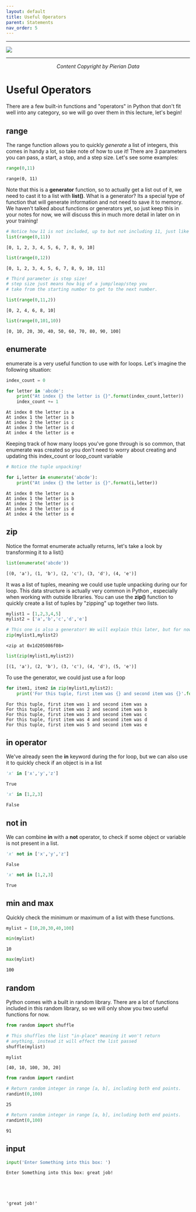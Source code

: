 ```yaml
---
layout: default
title: Useful Operators
parent: Statements
nav_order: 5
---
```

___

<a href='https://www.udemy.com/user/joseportilla/'><img src='../Pierian_Data_Logo.png'/></a>
___
<center><em>Content Copyright by Pierian Data</em></center>

# Useful Operators

There are a few built-in functions and "operators" in Python that don't fit well into any category, so we will go over them in this lecture, let's begin!

## range

The range function allows you to quickly *generate* a list of integers, this comes in handy a lot, so take note of how to use it! There are 3 parameters you can pass, a start, a stop, and a step size. Let's see some examples:


```python
range(0,11)
```




    range(0, 11)



Note that this is a **generator** function, so to actually get a list out of it, we need to cast it to a list with **list()**. What is a generator? Its a special type of function that will generate information and not need to save it to memory. We haven't talked about functions or generators yet, so just keep this in your notes for now, we will discuss this in much more detail in later on in your training!


```python
# Notice how 11 is not included, up to but not including 11, just like slice notation!
list(range(0,11))
```




    [0, 1, 2, 3, 4, 5, 6, 7, 8, 9, 10]




```python
list(range(0,12))
```




    [0, 1, 2, 3, 4, 5, 6, 7, 8, 9, 10, 11]




```python
# Third parameter is step size!
# step size just means how big of a jump/leap/step you 
# take from the starting number to get to the next number.

list(range(0,11,2))
```




    [0, 2, 4, 6, 8, 10]




```python
list(range(0,101,10))
```




    [0, 10, 20, 30, 40, 50, 60, 70, 80, 90, 100]



## enumerate

enumerate is a very useful function to use with for loops. Let's imagine the following situation:


```python
index_count = 0

for letter in 'abcde':
    print("At index {} the letter is {}".format(index_count,letter))
    index_count += 1
```

    At index 0 the letter is a
    At index 1 the letter is b
    At index 2 the letter is c
    At index 3 the letter is d
    At index 4 the letter is e
    

Keeping track of how many loops you've gone through is so common, that enumerate was created so you don't need to worry about creating and updating this index_count or loop_count variable


```python
# Notice the tuple unpacking!

for i,letter in enumerate('abcde'):
    print("At index {} the letter is {}".format(i,letter))
```

    At index 0 the letter is a
    At index 1 the letter is b
    At index 2 the letter is c
    At index 3 the letter is d
    At index 4 the letter is e
    

## zip

Notice the format enumerate actually returns, let's take a look by transforming it to a list()


```python
list(enumerate('abcde'))
```




    [(0, 'a'), (1, 'b'), (2, 'c'), (3, 'd'), (4, 'e')]



It was a list of tuples, meaning we could use tuple unpacking during our for loop. This data structure is actually very common in Python , especially when working with outside libraries. You can use the **zip()** function to quickly create a list of tuples by "zipping" up together two lists.


```python
mylist1 = [1,2,3,4,5]
mylist2 = ['a','b','c','d','e']
```


```python
# This one is also a generator! We will explain this later, but for now let's transform it to a list
zip(mylist1,mylist2)
```




    <zip at 0x1d205086f08>




```python
list(zip(mylist1,mylist2))
```




    [(1, 'a'), (2, 'b'), (3, 'c'), (4, 'd'), (5, 'e')]



To use the generator, we could just use a for loop


```python
for item1, item2 in zip(mylist1,mylist2):
    print('For this tuple, first item was {} and second item was {}'.format(item1,item2))
```

    For this tuple, first item was 1 and second item was a
    For this tuple, first item was 2 and second item was b
    For this tuple, first item was 3 and second item was c
    For this tuple, first item was 4 and second item was d
    For this tuple, first item was 5 and second item was e
    

## in operator

We've already seen the **in** keyword during the for loop, but we can also use it to quickly check if an object is in a list


```python
'x' in ['x','y','z']
```




    True




```python
'x' in [1,2,3]
```




    False



## not in

We can combine **in** with a **not** operator, to check if some object or variable is not present in a list.


```python
'x' not in ['x','y','z']
```




    False




```python
'x' not in [1,2,3]
```




    True



## min and max

Quickly check the minimum or maximum of a list with these functions.


```python
mylist = [10,20,30,40,100]
```


```python
min(mylist)
```




    10




```python
max(mylist)
```




    100



## random

Python comes with a built in random library. There are a lot of functions included in this random library, so we will only show you two useful functions for now.


```python
from random import shuffle
```


```python
# This shuffles the list "in-place" meaning it won't return
# anything, instead it will effect the list passed
shuffle(mylist)
```


```python
mylist
```




    [40, 10, 100, 30, 20]




```python
from random import randint
```


```python
# Return random integer in range [a, b], including both end points.
randint(0,100)
```




    25




```python
# Return random integer in range [a, b], including both end points.
randint(0,100)
```




    91



## input


```python
input('Enter Something into this box: ')
```

    Enter Something into this box: great job!
    




    'great job!'


